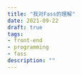```yaml
--- 
title: "我对Fass的理解"
date: 2021-09-22
draft: true
tags:
- front-end
- programming
- fass
description: ""
---
```

